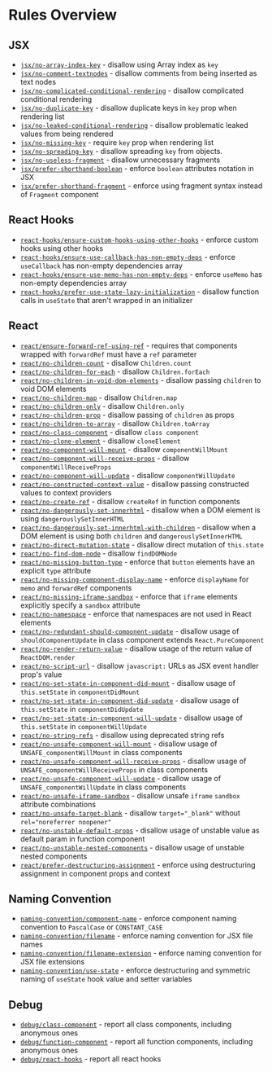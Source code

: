 # Rules Overview

## JSX

- [`jsx/no-array-index-key`](jsx-no-array-index-key) - disallow using Array index as `key`
- [`jsx/no-comment-textnodes`](jsx-no-comment-textnodes) - disallow comments from being inserted as text nodes
- [`jsx/no-complicated-conditional-rendering`](jsx-no-complicated-conditional-rendering) - disallow complicated conditional rendering
- [`jsx/no-duplicate-key`](jsx-no-duplicate-key) - disallow duplicate keys in `key` prop when rendering list
- [`jsx/no-leaked-conditional-rendering`](jsx-no-leaked-conditional-rendering) - disallow problematic leaked values from being rendered
- [`jsx/no-missing-key`](jsx-no-missing-key) - require `key` prop when rendering list
- [`jsx/no-spreading-key`](jsx-no-spreading-key) - disallow spreading `key` from objects.
- [`jsx/no-useless-fragment`](jsx-no-useless-fragment) - disallow unnecessary fragments
- [`jsx/prefer-shorthand-boolean`](jsx-prefer-shorthand-boolean) - enforce `boolean` attributes notation in JSX
- [`jsx/prefer-shorthand-fragment`](jsx-prefer-shorthand-fragment) - enforce using fragment syntax instead of `Fragment` component

## React Hooks

- [`react-hooks/ensure-custom-hooks-using-other-hooks`](react-hooks-ensure-custom-hooks-using-other-hooks) - enforce custom hooks using other hooks
- [`react-hooks/ensure-use-callback-has-non-empty-deps`](react-hooks-ensure-use-callback-has-non-empty-deps) - enforce `useCallback` has non-empty dependencies array
- [`react-hooks/ensure-use-memo-has-non-empty-deps`](react-hooks-ensure-use-memo-has-non-empty-deps) - enforce `useMemo` has non-empty dependencies array
- [`react-hooks/prefer-use-state-lazy-initialization`](react-hooks-prefer-use-state-lazy-initialization) - disallow function calls in `useState` that aren't wrapped in an initializer

## React

- [`react/ensure-forward-ref-using-ref`](react-ensure-forward-ref-using-ref) - requires that components wrapped with `forwardRef` must have a `ref` parameter
- [`react/no-children-count`](react-no-children-count) - disallow `Children.count`
- [`react/no-children-for-each`](react-no-children-for-each) - disallow `Children.forEach`
- [`react/no-children-in-void-dom-elements`](react-no-children-in-void-dom-elements) - disallow passing `children` to void DOM elements
- [`react/no-children-map`](react-no-children-map) - disallow `Children.map`
- [`react/no-children-only`](react-no-children-only) - disallow `Children.only`
- [`react/no-children-prop`](react-no-children-prop) - disallow passing of `children` as props
- [`react/no-children-to-array`](react-no-children-to-array) - disallow `Children.toArray`
- [`react/no-class-component`](react-no-class-component) - disallow `class component`
- [`react/no-clone-element`](react-no-clone-element) - disallow `cloneElement`
- [`react/no-component-will-mount`](react-no-component-will-mount) - disallow `componentWillMount`
- [`react/no-component-will-receive-props`](react-no-component-will-receive-props) - disallow `componentWillReceiveProps`
- [`react/no-component-will-update`](react-no-component-will-update) - disallow `componentWillUpdate`
- [`react/no-constructed-context-value`](react-no-constructed-context-value) - disallow passing constructed values to context providers
- [`react/no-create-ref`](react-no-create-ref) - disallow `createRef` in function components
- [`react/no-dangerously-set-innerhtml`](react-no-dangerously-set-innerhtml) - disallow when a DOM element is using `dangerouslySetInnerHTML`
- [`react/no-dangerously-set-innerhtml-with-children`](react-no-dangerously-set-innerhtml-with-children) - disallow when a DOM element is using both `children` and `dangerouslySetInnerHTML`
- [`react/no-direct-mutation-state`](react-no-direct-mutation-state) - disallow direct mutation of `this.state`
- [`react/no-find-dom-node`](react-no-find-dom-node) - disallow `findDOMNode`
- [`react/no-missing-button-type`](react-no-missing-button-type) - enforce that `button` elements have an explicit `type` attribute
- [`react/no-missing-component-display-name`](react-no-missing-component-display-name) - enforce `displayName` for `memo` and `forwardRef` components
- [`react/no-missing-iframe-sandbox`](react-no-missing-iframe-sandbox) - enforce that `iframe` elements explicitly specify a `sandbox` attribute
- [`react/no-namespace`](react-no-namespace) - enforce that namespaces are not used in React elements
- [`react/no-redundant-should-component-update`](react-no-redundant-should-component-update) - disallow usage of `shouldComponentUpdate` in class component extends `React.PureComponent`
- [`react/no-render-return-value`](react-no-render-return-value) - disallow usage of the return value of `ReactDOM.render`
- [`react/no-script-url`](react-no-script-url) - disallow `javascript:` URLs as JSX event handler prop's value
- [`react/no-set-state-in-component-did-mount`](react-no-set-state-in-component-did-mount) - disallow usage of `this.setState` in `componentDidMount`
- [`react/no-set-state-in-component-did-update`](react-no-set-state-in-component-did-update) - disallow usage of `this.setState` in `componentDidUpdate`
- [`react/no-set-state-in-component-will-update`](react-no-set-state-in-component-will-update) - disallow usage of `this.setState` in `componentWillUpdate`
- [`react/no-string-refs`](react-no-string-refs) - disallow using deprecated string refs
- [`react/no-unsafe-component-will-mount`](react-no-unsafe-component-will-mount) - disallow usage of `UNSAFE_componentWillMount` in class components
- [`react/no-unsafe-component-will-receive-props`](react-no-unsafe-component-will-receive-props) - disallow usage of `UNSAFE_componentWillReceiveProps` in class components
- [`react/no-unsafe-component-will-update`](react-no-unsafe-component-will-update) - disallow usage of `UNSAFE_componentWillUpdate` in class components
- [`react/no-unsafe-iframe-sandbox`](react-no-unsafe-iframe-sandbox) - disallow unsafe `iframe` `sandbox` attribute combinations
- [`react/no-unsafe-target-blank`](react-no-unsafe-target-blank) - disallow `target="_blank"` without `rel="noreferrer noopener"`
- [`react/no-unstable-default-props`](react-no-unstable-default-props) - disallow usage of unstable value as default param in function component
- [`react/no-unstable-nested-components`](react-no-unstable-nested-components) - disallow usage of unstable nested components
- [`react/prefer-destructuring-assignment`](react-prefer-destructuring-assignment) - enforce using destructuring assignment in component props and context

## Naming Convention

- [`naming-convention/component-name`](naming-convention-component-name) - enforce component naming convention to `PascalCase` or `CONSTANT_CASE`
- [`naming-convention/filename`](naming-convention-filename) - enforce naming convention for JSX file names
- [`naming-convention/filename-extension`](naming-convention-filename-extension) - enforce naming convention for JSX file extensions
- [`naming-convention/use-state`](naming-convention-use-state) - enforce destructuring and symmetric naming of `useState` hook value and setter variables

## Debug

- [`debug/class-component`](debug-class-component) - report all class components, including anonymous ones
- [`debug/function-component`](debug-function-component) - report all function components, including anonymous ones
- [`debug/react-hooks`](debug-react-hooks) - report all react hooks
